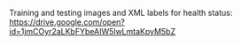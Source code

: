 Training and testing images and XML labels for health status:
https://drive.google.com/open?id=1jmCOyr2aLKbFYbeAIW5lwLmtaKpyM5bZ
